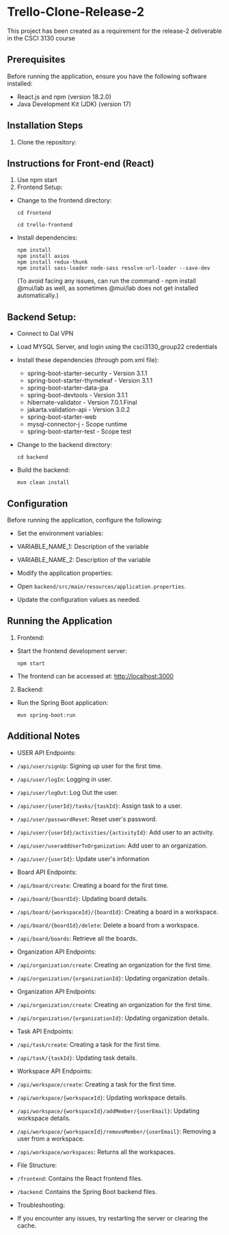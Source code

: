 # Trello-Clone-Release-2

This project has been created as a requirement for the release-2 deliverable in the CSCI 3130 course

## Prerequisites

Before running the application, ensure you have the following software installed:

- React.js and npm (version 18.2.0)
- Java Development Kit (JDK) (version 17)

## Installation Steps

1. Clone the repository:

## Instructions for Front-end (React) 

1. Use npm start
2. Frontend Setup:
- Change to the frontend directory:
  ```
  cd frontend

  cd trello-frontend
  ```
- Install dependencies: 
  ```
  npm install
  npm install axios
  npm install redux-thunk
  npm install sass-loader node-sass resolve-url-loader --save-dev
  ```
  (To avoid facing any issues, can run the command - npm install @mui/lab as well, as sometimes @mui/lab does not get installed automatically.)
## Backend Setup:

- Connect to Dal VPN
- Load MYSQL Server, and login using the csci3130_group22 credentials
- Install these dependencies (through pom.xml file):
  - spring-boot-starter-security - Version 3.1.1
  - spring-boot-starter-thymeleaf - Version 3.1.1
  - spring-boot-starter-data-jpa
  - spring-boot-devtools - Version 3.1.1
  - hibernate-validator - Version 7.0.1.Final
  - jakarta.validation-api - Version 3.0.2
  - spring-boot-starter-web
  - mysql-connector-j - Scope runtime
  - spring-boot-starter-test - Scope test
  

- Change to the backend directory:
  ```
  cd backend
  ```
- Build the backend: 
  ```
  mvn clean install
  ```

## Configuration

Before running the application, configure the following:

- Set the environment variables:
- VARIABLE_NAME_1: Description of the variable
- VARIABLE_NAME_2: Description of the variable

- Modify the application properties:
- Open `backend/src/main/resources/application.properties`.
- Update the configuration values as needed.

## Running the Application

1. Frontend:
- Start the frontend development server:
  ```
  npm start
  ```
- The frontend can be accessed at: [http://localhost:3000](http://localhost:3000)

2. Backend:
- Run the Spring Boot application:
  ```
  mvn spring-boot:run
  ```

## Additional Notes

- USER API Endpoints:
- `/api/user/signUp`: Signing up user for the first time.
- `/api/user/logIn`: Logging in user.
- `/api/user/logOut`: Log Out the user.
- `/api/user/{userId}/tasks/{taskId}`: Assign task to a user.
- `/api/user/passwordReset`: Reset user's password.
- `/api/user/{userId}/activities/{activityId}`: Add user to an activity.
- `/api/user/useraddUserToOrganization`: Add user to an organization.
- `/api/user/{userId}`: Update user's information

- Board API Endpoints:
- `/api/board/create`: Creating a board for the first time.
- `/api/board/{boardId}`: Updating board details.
- `/api/board/{workspaceId}/{boardId}`: Creating a board in a workspace.
- `/api/board/{boardId}/delete`: Delete a board from a workspace.
- `/api/board/boards`: Retrieve all the boards.

- Organization API Endpoints:
- `/api/organization/create`: Creating an organization for the first time.
- `/api/organization/{organizationId}`: Updating organization details.

- Organization API Endpoints:
- `/api/organization/create`: Creating an organization for the first time.
- `/api/organization/{organizationId}`: Updating organization details.

- Task API Endpoints:
- `/api/task/create`: Creating a task for the first time.
- `/api/task/{taskId}`: Updating task details.

- Workspace API Endpoints:
- `/api/workspace/create`: Creating a task for the first time.
- `/api/workspace/{workspaceId}`: Updating workspace details.
- `/api/workspace/{workspaceId}/addMember/{userEmail}`: Updating workspace details.
- `/api/workspace/{workspaceId}/removeMember/{userEmail}`: Removing a user from a workspace.
- `/api/workspace/workspaces`: Returns all the workspaces.

- File Structure:
- `/frontend`: Contains the React frontend files.
- `/backend`: Contains the Spring Boot backend files.

- Troubleshooting:
- If you encounter any issues, try restarting the server or clearing the cache.
